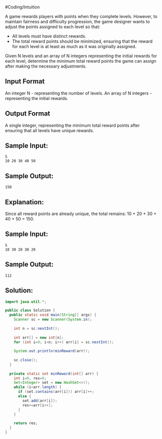#Coding/Intuition 

A game rewards players with points when they complete levels. However, to maintain fairness and difficulty progression, the game designer wants to adjust the points assigned to each level so that:
  - All levels must have distinct rewards.
  - The total reward points should be minimized, ensuring that the reward for each level is at least as much as it was originally assigned.

Given N levels and an array of N integers representing the initial rewards for each level, determine the minimum total reward points the game can assign after making the necessary adjustments.

Input Format
------------
An integer N - representing the number of levels.
An array of N integers - representing the initial rewards.

Output Format
-------------
A single integer, representing the minimum total reward points after ensuring 
that all levels have unique rewards.


Sample Input:
-------------
```
5
10 20 30 40 50
```

Sample Output:
--------------
```
150
```

Explanation:
-----------
Since all reward points are already unique, the total remains: 10 + 20 + 30 + 40 + 50 = 150.

Sample Input:
-------------
```
5
10 30 20 30 20
```

Sample Output:
--------------
```
112
```


## Solution:

```java
import java.util.*;

public class Solution {
  public static void main(String[] args) {
    Scanner sc = new Scanner(System.in);
    
    int n = sc.nextInt();
    
    int arr[] = new int[n];
    for (int i=0; i<n; i++) arr[i] = sc.nextInt();
    
    System.out.println(minReward(arr));
    
    sc.close();
  }
  
  private static int minReward(int[] arr) {
    int i=0, res=0;
    Set<Integer> set = new HashSet<>();
    while (i<arr.length) {
      if (set.contains(arr[i])) arr[i]++;
      else {
        set.add(arr[i]);
        res+=arr[i++];
      }
    }
    
    return res;
  }
}
```